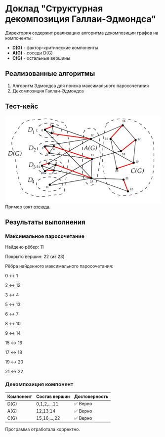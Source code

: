 # Доклад "Структурная декомпозиция Галлаи-Эдмондса"
Директория содержит реализацию алгоритма декомпозиции графов на компоненты:
- **D(G)** - фактор-критические компоненты
- **A(G)** - соседи D(G)
- **C(G)** - остальные вершины

## Реализованные алгоритмы
1. Алгоритм Эдмондса для поиска максимального паросочетания
2. Декомпозиция Галлаи-Эдмондса

## Тест-кейс

![G](./img/EG_red.png)
Пример взят [отсюда](https://neerc.ifmo.ru/wiki/index.php?title=%D0%94%D0%B5%D0%BA%D0%BE%D0%BC%D0%BF%D0%BE%D0%B7%D0%B8%D1%86%D0%B8%D1%8F_%D0%AD%D0%B4%D0%BC%D0%BE%D0%BD%D0%B4%D1%81%D0%B0-%D0%93%D0%B0%D0%BB%D0%BB%D0%B0%D0%B8).
## Результаты выполнения
### Максимальное паросочетание
Найдено рёбер: 11

Покрыто вершин: 22 (из 23)

Рёбра найденного максимального паросочетания:

0 ↔ 1

2 ↔ 12

3 ↔ 4

5 ↔ 13

6 ↔ 7

8 ↔ 10

9 ↔ 14

15 ↔ 16

17 ↔ 18

19 ↔ 20

21 ↔ 22

### Декомпозиция компонент
| Компонент | Состав вершин       |Достоверность    |
|-----------|---------------------|-----------------|
| D(G)      | 0,1,2,...,11        | ✅ Верно        |
| A(G)      | 12,13,14            | ✅ Верно        |
| C(G)      | 15,16,...,22        | ✅ Верно        |

Программа отработала корректно.